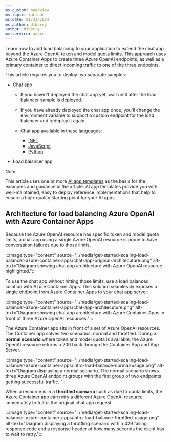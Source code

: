 ```yaml
---
ms.custom: overview
ms.topic: include
ms.date: 01/31/2024
ms.author: diberry
author: diberry
ms.service: azure
---
```


Learn how to add load balancing to your application to extend the chat app beyond the Azure OpenAI token and model quota limits. This approach uses Azure Container Apps to create three Azure OpenAI endpoints, as well as a primary container to direct incoming traffic to one of the three endpoints.

This article requires you to deploy two separate samples:

* Chat app
    * If you haven't deployed the chat app yet, wait until after the load balancer sample is deployed. 
    * If you have already deployed the chat app once, you'll change the environment variable to support a custom endpoint for the load balancer and redeploy it again.
    * Chat app available in these languages:

        * [.NET](/dotnet/ai/get-started-app-chat-template)
        * [JavaScript](/azure/developer/javascript/get-started-app-chat-template)
        * [Python](/azure/developer/python/get-started-app-chat-template)

* Load balancer app

> [!NOTE]
> This article uses one or more [AI app templates](/azure/developer/ai/includes/intelligent-app-templates) as the basis for the examples and guidance in the article. AI app templates provide you with well-maintained, easy to deploy reference implementations that help to ensure a high-quality starting point for your AI apps.

## Architecture for load balancing Azure OpenAI with Azure Container Apps

Because the Azure OpenAI resource has specific token and model quota limits, a chat app using a single Azure OpenAI resource is prone to have conversation failures due to those limits.

:::image type="content" source="../media/get-started-scaling-load-balancer-azure-container-apps/chat-app-original-architecuture.png" alt-text="Diagram showing chat app architecture with Azure OpenAI resource highlighted.":::

To use the chat app without hitting those limits, use a load balanced solution with Azure Container Apps. This solution seamlessly exposes a single endpoint from Azure Container Apps to your chat app server. 

:::image type="content" source="../media/get-started-scaling-load-balancer-azure-container-apps/chat-app-architecuture.png" alt-text="Diagram showing chat app architecture with Azure Container Apps in front of three Azure OpenAI resources.":::

The Azure Container app sits in front of a set of Azure OpenAI resources. The Container app solves two scenarios: normal and throttled. During a **normal scenario** where token and model quota is available, the Azure OpenAI resource returns a 200 back through the Container App and App Server.

:::image type="content" source="../media/get-started-scaling-load-balancer-azure-container-apps/intro-load-balance-normal-usage.png" alt-text="Diagram displaying a normal scenario. The normal scenario shows three Azure OpenAI endpoint groups with the first group of two endpoints getting successful traffic. ":::

When a resource is in a **throttled scenario** such as due to quota limits, the Azure Container app can retry a different Azure OpenAI resource immediately to fullful the original chat app request.

:::image type="content" source="../media/get-started-scaling-load-balancer-azure-container-apps/intro-load-balance-throttled-usage.png" alt-text="Diagram displaying a throttling scenario with a 429 failing response code and a response header of how many seconds the client has to wait to retry.":::
